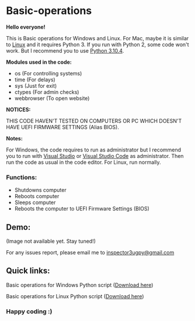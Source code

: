 # Basic-operations

**Hello everyone!**

This is Basic operations for Windows and Linux. For Mac, maybe it is similar to [Linux](https://github.com/Inspector3ug/Basic-operations/blob/main/basic_operations_for_linux.py) and it requires Python 3. If you run with Python 2, some code won't work. But I recommend you to use [Python 3.10.4](https://www.python.org/downloads/release/python-3104/).

**Modules used in the code:**
- os (For controlling systems)
- time (For delays)
- sys (Just for exit)
- ctypes (For admin checks)
- webbrowser (To open website)

**NOTICES:**

THIS CODE HAVEN'T TESTED ON COMPUTERS OR PC WHICH DOESN'T HAVE UEFI FIRMWARE SETTINGS (Alias BIOS). 

**Notes:**

For Windows, the code requires to run as administrator but I recommend you to run with [Visual Studio](https://visualstudio.microsoft.com/) or [Visual Studio Code](https://code.visualstudio.com/) as administrator. Then run the code as usual in the code editor. For Linux, run normally. 

### Functions:
- Shutdowns computer
- Reboots computer
- Sleeps computer
- Reboots the computer to UEFI Firmware Settings (BIOS)
 
 ## Demo:
(Image not available yet. Stay tuned!)

For any issues report, please email me to inspector3ugpy@gmail.com

## Quick links:
Basic operations for Windows Python script ([Download here](https://github.com/Inspector3ug/Basic-operations/releases/download/v1.1/basic_operations_for_DOS_v1.1.py))

Basic operations for Linux Python script ([Download here](https://github.com/Inspector3ug/Basic-operations/blob/main/basic_operations_for_linux.py))

### Happy coding :)

